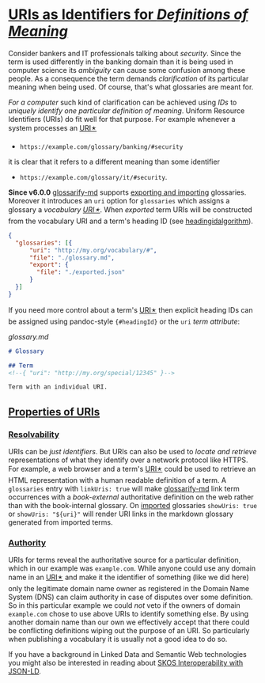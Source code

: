 # [URIs as Identifiers for *Definitions of Meaning*](#uris-as-identifiers-for-definitions-of-meaning)

[glossarify-md]: https://github.com/about-code/glossarify-md/

[headingidalgorithm]: ../README.md#headingidalgorithm

[iana-urns]: https://www.iana.org/assignments/urn-namespaces/urn-namespaces.xhtml

[doc-import]: ../README.md#structured-export-and-import

Consider bankers and IT professionals talking about *security*. Since the term is used differently in the banking domain than it is being used in computer science its *ambiguity* can cause some confusion among these people. As a consequence the term demands *clarification* of its particular meaning when being used. Of course, that's what glossaries are meant for.

*For a computer* such kind of clarification can be achieved using *IDs* to *uniquely identify one particular definition of meaning*. Uniform Resource Identifiers (URIs) do fit well for that purpose. For example whenever a system processes an [URI🟉][1]

*   `https://example.com/glossary/banking/#security`

it is clear that it refers to a different meaning than some identifier

*   `https://example.com/glossary/it/#security`.

**Since v6.0.0** [glossarify-md] supports [exporting and importing][doc-import] glossaries. Moreover it introduces an `uri` option for `glossaries` which assigns a glossary a *vocabulary [URI🟉][1]*. When *exported* term URIs will be constructed from the vocabulary URI and a term's heading ID (see [headingidalgorithm]).

```json
{
  "glossaries": [{
      "uri": "http://my.org/vocabulary/#",
      "file": "./glossary.md",
      "export": {
        "file": "./exported.json"
      }
  }]
}
```

If you need more control about a term's [URI🟉][1] then explicit heading IDs can be assigned using pandoc-style `{#headingId}` or the `uri` *term attribute*:

*glossary.md*

```md
# Glossary

## Term
<!--{ "uri": "http://my.org/special/12345" }-->

Term with an individual URI.
```

## [Properties of URIs](#properties-of-uris)

### [Resolvability](#resolvability)

URIs can be *just identifiers*. But URIs can also be used to *locate and retrieve* representations of what they identify over a network protocol like HTTPS. For example, a web browser and a term's [URI🟉][1] could be used to retrieve an HTML representation with a human readable definition of a term. A `glossaries` entry with `linkUris: true` will make [glossarify-md] link term occurrences with a *book-external* authoritative definition on the web rather than with the book-internal glossary. On [imported][doc-import] glossaries `showUris: true` or `showUris: "${uri}"` will render URI links in the markdown glossary generated from imported terms.

### [Authority](#authority)

URIs for terms reveal the authoritative source for a particular definition, which in our example was `example.com`. While anyone could use any domain name in an [URI🟉][1] and make it the identifier of something (like we did here) only the legitimate domain name owner as registered in the Domain Name System (DNS) can claim authority in case of disputes over some definition. So in this particular example we could *not* veto if the owners of domain `example.com` chose to use above URIs to identify something else. By using another domain name than our own we effectively accept that there could be conflicting definitions wiping out the purpose of an URI. So particularly when publishing a vocabulary it is usually not a good idea to do so.

<!--
Uniform Resource Names (URNs) may be an alternative to URIs. They do not depend on the Domain Name System as a registry but on an [IANA registry of *URN namespaces*][iana-urns]:

*URN with the `isbn` namespace registered by the International ISBN Agency*
~~~
urn:isbn:978-951-0-18435-6
~~~

It is not as easy to register a URN namespace than it is to register a domain name. But there are a few namespaces representing *ID algorithms*. Particularly the UUID namespace represents elements identified by the open and standardized *Universally Unique Identifier* (RFC 4122). UUIDs can be produced by anyone and the `uuid` namespace can be used with any UUID in the world:

*URN with the `uuid` namespace*
~~~
urn:uuid:b3c38d70-3887-11ec-a63d-779a5e093fff
~~~
-->

If you have a background in Linked Data and Semantic Web technologies you might also be interested in reading about [SKOS Interoperability with JSON-LD][2].

[1]: ./glossary.md#uri--url "Uniform Resource Identifier and Uniform Resource Locator are both the same thing, which is an ID with a syntax scheme://authority.tld/path/#fragment?query like https://my.org/foo/#bar?q=123."

[2]: ./skos-interop.md
